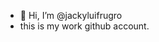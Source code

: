 - 👋 Hi, I’m @jackyluifrugro
- this is my work github account.

<!---
jackyluifrugro/jackyluifrugro is a ✨ special ✨ repository because its `README.md` (this file) appears on your GitHub profile.
You can click the Preview link to take a look at your changes.
--->
